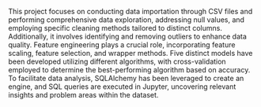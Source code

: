 This project focuses on conducting data importation through CSV files and performing comprehensive data exploration,
addressing null values, and employing specific cleaning methods tailored to distinct columns.
Additionally, it involves identifying and removing outliers to enhance data quality.
Feature engineering plays a crucial role, incorporating feature scaling, feature selection, and wrapper methods.
Five distinct models have been developed utilizing different algorithms, with cross-validation employed to determine the best-performing algorithm based on accuracy.
To facilitate data analysis, SQLAlchemy has been leveraged to create an engine, and SQL queries are executed in Jupyter, uncovering relevant insights and problem areas within the dataset.
